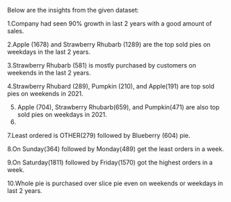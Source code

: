 
  Below are the insights from the given dataset:
  
  1.Company had seen 90% growth in last 2 years with a good amount of sales. 
  
  2.Apple (1678) and Strawberry Rhubarb (1289) are the top sold pies on weekdays in the last 2 years.
  
  3.Strawberry Rhubarb (581) is mostly purchased by customers on weekends in the last 2 years.
  
  4.Strawberry Rhubard (289), Pumpkin (210), and Apple(191) are top sold pies on weekends in 2021.
  
  5. Apple (704), Strawberry Rhubarb(659), and Pumpkin(471) are also top sold pies on weekdays in 2021.
  6. 
  7.Least ordered is OTHER(279) followed by Blueberry (604) pie. 
  
  8.On Sunday(364) followed by Monday(489) get the least orders in a week.
  
  9.On Saturday(1811) followed by Friday(1570) got the highest orders in a week.
  
  10.Whole pie is purchased over slice pie even on weekends or weekdays in last 2 years.
